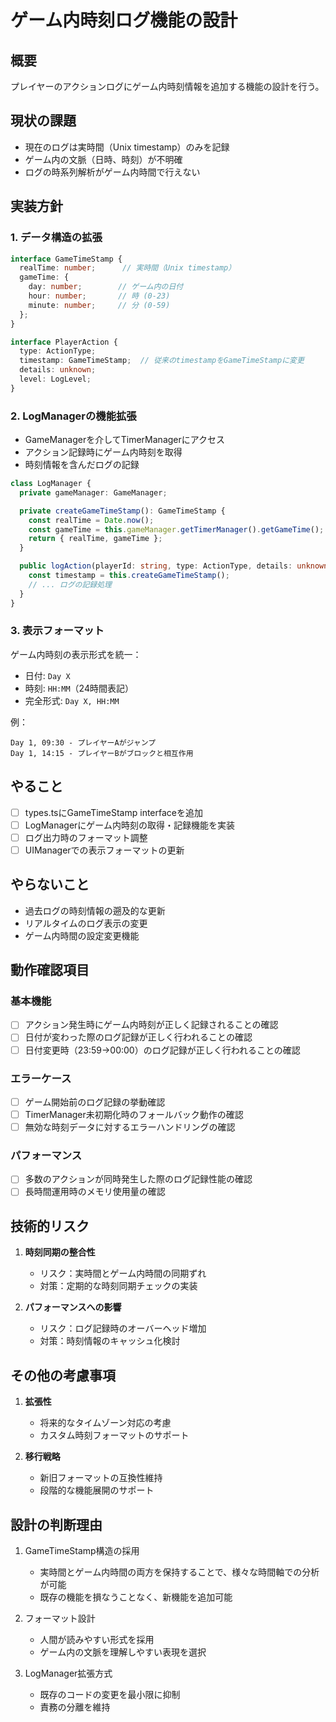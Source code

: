 # ゲーム内時刻ログ機能の設計

## 概要

プレイヤーのアクションログにゲーム内時刻情報を追加する機能の設計を行う。

## 現状の課題

- 現在のログは実時間（Unix timestamp）のみを記録
- ゲーム内の文脈（日時、時刻）が不明確
- ログの時系列解析がゲーム内時間で行えない

## 実装方針

### 1. データ構造の拡張

```typescript
interface GameTimeStamp {
  realTime: number;      // 実時間（Unix timestamp）
  gameTime: {
    day: number;        // ゲーム内の日付
    hour: number;       // 時 (0-23)
    minute: number;     // 分 (0-59)
  };
}

interface PlayerAction {
  type: ActionType;
  timestamp: GameTimeStamp;  // 従来のtimestampをGameTimeStampに変更
  details: unknown;
  level: LogLevel;
}
```

### 2. LogManagerの機能拡張

- GameManagerを介してTimerManagerにアクセス
- アクション記録時にゲーム内時刻を取得
- 時刻情報を含んだログの記録

```typescript
class LogManager {
  private gameManager: GameManager;

  private createGameTimeStamp(): GameTimeStamp {
    const realTime = Date.now();
    const gameTime = this.gameManager.getTimerManager().getGameTime();
    return { realTime, gameTime };
  }

  public logAction(playerId: string, type: ActionType, details: unknown): void {
    const timestamp = this.createGameTimeStamp();
    // ... ログの記録処理
  }
}
```

### 3. 表示フォーマット

ゲーム内時刻の表示形式を統一：
- 日付: `Day X`
- 時刻: `HH:MM`（24時間表記）
- 完全形式: `Day X, HH:MM`

例：
```
Day 1, 09:30 - プレイヤーAがジャンプ
Day 1, 14:15 - プレイヤーBがブロックと相互作用
```

## やること

- [ ] types.tsにGameTimeStamp interfaceを追加
- [ ] LogManagerにゲーム内時刻の取得・記録機能を実装
- [ ] ログ出力時のフォーマット調整
- [ ] UIManagerでの表示フォーマットの更新

## やらないこと

- 過去ログの時刻情報の遡及的な更新
- リアルタイムのログ表示の変更
- ゲーム内時間の設定変更機能

## 動作確認項目

### 基本機能
- [ ] アクション発生時にゲーム内時刻が正しく記録されることの確認
- [ ] 日付が変わった際のログ記録が正しく行われることの確認
- [ ] 日付変更時（23:59→00:00）のログ記録が正しく行われることの確認

### エラーケース
- [ ] ゲーム開始前のログ記録の挙動確認
- [ ] TimerManager未初期化時のフォールバック動作の確認
- [ ] 無効な時刻データに対するエラーハンドリングの確認

### パフォーマンス
- [ ] 多数のアクションが同時発生した際のログ記録性能の確認
- [ ] 長時間運用時のメモリ使用量の確認

## 技術的リスク

1. **時刻同期の整合性**
   - リスク：実時間とゲーム内時間の同期ずれ
   - 対策：定期的な時刻同期チェックの実装

2. **パフォーマンスへの影響**
   - リスク：ログ記録時のオーバーヘッド増加
   - 対策：時刻情報のキャッシュ化検討

## その他の考慮事項

1. **拡張性**
   - 将来的なタイムゾーン対応の考慮
   - カスタム時刻フォーマットのサポート

2. **移行戦略**
   - 新旧フォーマットの互換性維持
   - 段階的な機能展開のサポート

## 設計の判断理由

1. GameTimeStamp構造の採用
   - 実時間とゲーム内時間の両方を保持することで、様々な時間軸での分析が可能
   - 既存の機能を損なうことなく、新機能を追加可能

2. フォーマット設計
   - 人間が読みやすい形式を採用
   - ゲーム内の文脈を理解しやすい表現を選択

3. LogManager拡張方式
   - 既存のコードの変更を最小限に抑制
   - 責務の分離を維持